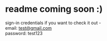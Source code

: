 # readme coming soon :)


sign-in credentials if you want to check it out - <br>
email: test@gmail.com <br>
password: test123
